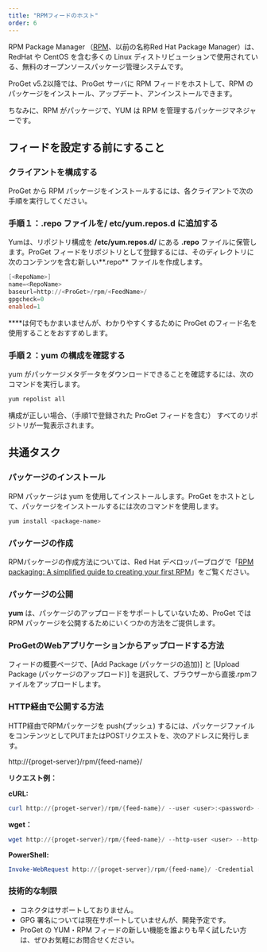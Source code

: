 ```yaml
---
title: "RPMフィードのホスト"
order: 6
---
```


RPM Package Manager （[RPM](https://access.redhat.com/documentation/ja-jp/red_hat_enterprise_linux/7/html-single/rpm_packaging_guide/index)、以前の名称Red Hat Package Manager）は、RedHat や CentOS を含む多くの Linux ディストリビューションで使用されている、無料のオープンソースパッケージ管理システムです。

ProGet v5.2以降では、ProGet サーバに RPM フィードをホストして、RPM のパッケージをインストール、アップデート、アンインストールできます。

ちなみに、RPM がパッケージで、YUM は RPM を管理するパッケージマネジャーです。

## フィードを設定する前にすること

### **クライアントを構成する**

ProGet から RPM パッケージをインストールするには、各クライアントで次の手順を実行してください。

### **手順１：.repo ファイルを/ etc/yum.repos.d に追加する**

Yumは、リポジトリ構成を **/etc/yum.repos.d/** にある **.repo** ファイルに保管します。ProGet フィードをリポジトリとして登録するには、そのディレクトリに次のコンテンツを含む新しい**<RepoName>.repo** ファイルを作成します。

```powershell
[<RepoName>]
name=<RepoName>
baseurl=http://<ProGet>/rpm/<FeedName>/
gpgcheck=0
enabled=1
```

**<RepoName>**は何でもかまいませんが、わかりやすくするために ProGet のフィード名を使用することをおすすめします。

### **手順２：yum の構成を確認する**

yum がパッケージメタデータをダウンロードできることを確認するには、次のコマンドを実行します。

```powershell
yum repolist all
```

構成が正しい場合、（手順1で登録された ProGet フィードを含む） すべてのリポジトリが一覧表示されます。

## **共通タスク**

### **パッケージのインストール**

RPM パッケージは yum を使用してインストールします。ProGet をホストとして、パッケージをインストールするには次のコマンドを使用します。

```powershell
yum install <package-name>
```

### **パッケージの作成**

RPMパッケージの作成方法については、Red Hat デベロッパーブログで「[RPM packaging: A simplified guide to creating your first RPM](https://developers.redhat.com/blog/2019/03/18/rpm-packaging-guide-creating-rpm/)」をご覧ください。

### **パッケージの公開**

**yum** は、パッケージのアップロードをサポートしていないため、ProGet では RPM パッケージを公開するためにいくつかの方法をご提供します。

### **ProGetのWebアプリケーションからアップロードする方法**

フィードの概要ページで、[Add Package (パッケージの追加)] と [Upload Package (パッケージのアップロード)] を選択して、ブラウザーから直接.rpmファイルをアップロードします。

### **HTTP経由で公開する方法**

HTTP経由でRPMパッケージを push(プッシュ) するには、パッケージファイルをコンテンツとしてPUTまたはPOSTリクエストを、次のアドレスに発行します。 

http://{proget-server}/rpm/{feed-name}/

**リクエスト例：**

**cURL:**

```powershell
curl http://{proget-server}/rpm/{feed-name}/ --user <user>:<password> --upload-file {my-package}.rpm
```

**wget：**

```powershell
wget http://{proget-server}/rpm/{feed-name}/ --http-user <user> --http-password <password> --method POST --body-file {my-package}.rpm
```

**PowerShell:**

```powershell
Invoke-WebRequest http://{proget-server}/rpm/{feed-name}/ -Credential [System.Net.NetworkCredential]::new('<user>', '<password>') -Method PUT -InFile {my-package}.rpm
```

### 技術的な制限

- コネクタはサポートしておりません。
- GPG 署名については現在サポートしていませんが、開発予定です。
- ProGet の YUM・RPM フィードの新しい機能を誰よりも早く試したい方は、ぜひお気軽にお問合せください。